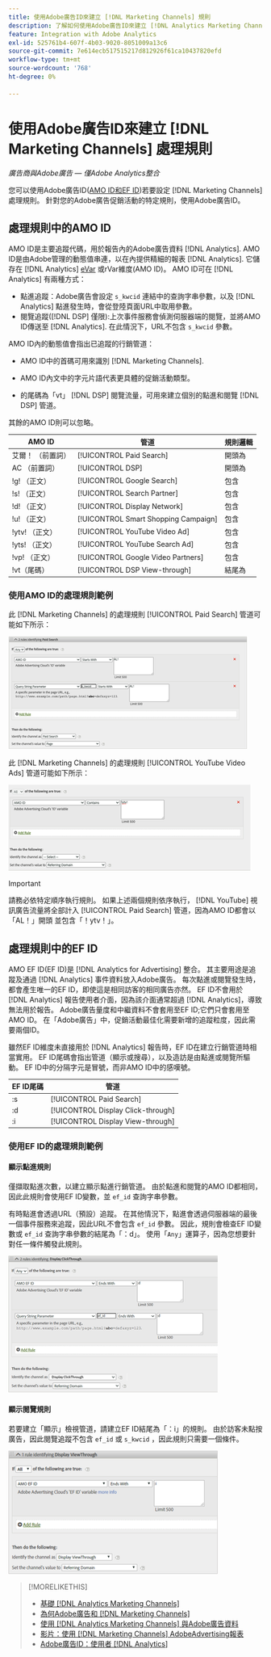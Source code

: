 ```yaml
---
title: 使用Adobe廣告ID來建立 [!DNL Marketing Channels] 規則
description: 了解如何使用Adobe廣告ID來建立 [!DNL Analytics Marketing Channels].
feature: Integration with Adobe Analytics
exl-id: 525761b4-607f-4b03-9020-8051009a13c6
source-git-commit: 7e614ecb517515217d812926f61ca10437820efd
workflow-type: tm+mt
source-wordcount: '768'
ht-degree: 0%

---
```


# 使用Adobe廣告ID來建立 [!DNL Marketing Channels] 處理規則

*廣告商與Adobe廣告 — 僅Adobe Analytics整合*

您可以使用Adobe廣告ID([AMO ID和EF ID](../ids.md))若要設定 [!DNL Marketing Channels] 處理規則。 針對您的Adobe廣告促銷活動的特定規則，使用Adobe廣告ID。

## 處理規則中的AMO ID

AMO ID是主要追蹤代碼，用於報告內的Adobe廣告資料 [!DNL Analytics]. AMO ID是由Adobe管理的動態值串連，以在內提供精細的報表 [!DNL Analytics]. 它儲存在 [!DNL Analytics] [eVar](https://experienceleague.adobe.com/docs/analytics/components/dimensions/evar.html) 或rVar維度(AMO ID)。 AMO ID可在 [!DNL Analytics] 有兩種方式：

* 點進追蹤：Adobe廣告會設定 `s_kwcid` 連結中的查詢字串參數，以及 [!DNL Analytics] 點進發生時，會從登陸頁面URL中取用參數。
* 閱覽追蹤([!DNL DSP] 僅限):上次事件服務會偵測伺服器端的閱覽，並將AMO ID傳送至 [!DNL Analytics]. 在此情況下，URL不包含 `s_kwcid` 參數。

AMO ID內的動態值會指出已追蹤的行銷管道：

* AMO ID中的首碼可用來識別 [!DNL Marketing Channels].

* AMO ID內文中的字元片語代表更具體的促銷活動類型。

* 的尾碼為「vt」 [!DNL DSP] 閱覽流量，可用來建立個別的點進和閱覽 [!DNL DSP] 管道。

其餘的AMO ID則可以忽略。

| AMO ID | 管道 | 規則邏輯 |
|--------|---------|--------------------|
| 艾爾！ （前置詞） | [!UICONTROL Paid Search] | 開頭為 |
| AC （前置詞） | [!UICONTROL DSP] | 開頭為 |
| !g! （正文） | [!UICONTROL Google Search] | 包含 |
| !s! （正文） | [!UICONTROL Search Partner] | 包含 |
| !d! （正文） | [!UICONTROL Display Network] | 包含 |
| !u! （正文） | [!UICONTROL Smart Shopping Campaign] | 包含 |
| !ytv! （正文） | [!UICONTROL YouTube Video Ad] | 包含 |
| !yts! （正文） | [!UICONTROL YouTube Search Ad] | 包含 |
| !vp! （正文） | [!UICONTROL Google Video Partners] | 包含 |
| !vt（尾碼） | [!UICONTROL DSP View-through] | 結尾為 |

### 使用AMO ID的處理規則範例

此 [!DNL Marketing Channels] 的處理規則 [!UICONTROL Paid Search] 管道可能如下所示：

![範例 [!UICONTROL Paid Search] 規則](/help/integrations/assets/a4adc-mc-rule-paidsearch.png)

此 [!DNL Marketing Channels] 的處理規則 [!UICONTROL YouTube Video Ads] 管道可能如下所示：

![範例 [!UICONTROL YouTube Video Ads] 規則](/help/integrations/assets/a4adc-mc-rule-youtube-video.png)

>[!IMPORTANT]
>
> 請務必依特定順序執行規則。 如果上述兩個規則依序執行， [!DNL YouTube] 視訊廣告流量將全部計入 [!UICONTROL Paid Search] 管道，因為AMO ID都會以「AL！」開頭 並包含「！ytv！」。

## 處理規則中的EF ID

AMO EF ID(EF ID)是 [!DNL Analytics for Advertising] 整合。 其主要用途是追蹤及通過 [!DNL Analytics] 事件資料放入Adobe廣告。 每次點進或閱覽發生時，都會產生唯一的EF ID，即使這是相同訪客的相同廣告亦然。 EF ID不會用於 [!DNL Analytics] 報告使用者介面，因為該介面通常超過 [!DNL Analytics]，導致無法用於報告。 Adobe廣告量度和中繼資料不會套用至EF ID;它們只會套用至AMO ID。 在「Adobe廣告」中，促銷活動最佳化需要新增的追蹤粒度，因此需要兩個ID。

雖然EF ID維度未直接用於 [!DNL Analytics] 報告時，EF ID在建立行銷管道時相當實用。 EF ID尾碼會指出管道（顯示或搜尋），以及造訪是由點進或閱覽所驅動。 EF ID中的分隔字元是冒號，而非AMO ID中的感嘆號。

| EF ID尾碼 | 管道 |
|-------|---------|
| :s | [!UICONTROL Paid Search] |
| :d | [!UICONTROL Display Click-through] |
| :i | [!UICONTROL Display View-through] |

### 使用EF ID的處理規則範例

#### 顯示點進規則

僅擷取點進次數，以建立顯示點進行銷管道。 由於點進和閱覽的AMO ID都相同，因此此規則會使用EF ID變數，並 `ef_id` 查詢字串參數。

有時點進會透過URL（預設）追蹤。 在其他情況下，點進會透過伺服器端的最後一個事件服務來追蹤，因此URL不會包含 `ef_id` 參數。 因此，規則會檢查EF ID變數或 `ef_id` 查詢字串參數的結尾為「：d」。 使用「`Any`」運算子，因為您想要針對任一條件觸發此規則。

![顯示點進規則的範例](/help/integrations/assets/a4adc-mc-rule-display-ct.png)

#### 顯示閱覽規則

若要建立「顯示」檢視管道，請建立EF ID結尾為「：i」的規則。 由於訪客未點按廣告，因此閱覽追蹤不包含 `ef_id` 或 `s_kwcid` ，因此規則只需要一個條件。

![顯示檢視規則的範例](/help/integrations/assets/a4adc-mc-rule-display-vt.png)

>[!MORELIKETHIS]
>
>* [基礎 [!DNL Analytics Marketing Channels]](mc-overview.md)
>* [為何Adobe廣告和 [!DNL Marketing Channels]](mc-data-variances.md)
>* [使用 [!DNL Analytics Marketing Channels] 與Adobe廣告資料](mc-ac-data.md)
>* [影片：使用 [!DNL Marketing Channels] AdobeAdvertising報表](https://experienceleague.adobe.com/docs/advertising-learn/tutorials/analytics/analytics-reporting-a4adc.html)
>* [Adobe廣告ID：使用者 [!DNL Analytics]](/help/integrations/analytics/ids.md)

